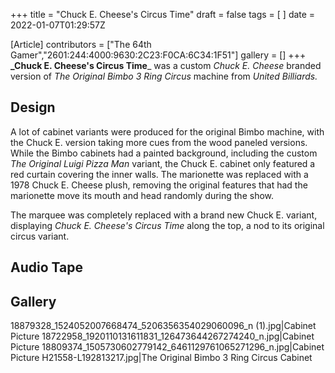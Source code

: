 +++
title = "Chuck E. Cheese's Circus Time"
draft = false
tags = [ ]
date = 2022-01-07T01:29:57Z

[Article]
contributors = ["The 64th Gamer","2601:244:4000:9630:2C23:F0CA:6C34:1F51"]
gallery = []
+++
**_Chuck E. Cheese's Circus Time**_ was a custom _Chuck E. Cheese_ branded version of _The Original Bimbo 3 Ring Circus_ machine from _United Billiards._

## Design ##
A lot of cabinet variants were produced for the original Bimbo machine, with the Chuck E. version taking more cues from the wood paneled versions. While the Bimbo cabinets had a painted background, including the custom _The Original Luigi Pizza Man_ variant, the Chuck E. cabinet only featured a red curtain covering the inner walls. The marionette was replaced with a 1978 Chuck E. Cheese plush, removing the original features that had the marionette move its mouth and head randomly during the show.

The marquee was completely replaced with a brand new Chuck E. variant, displaying _Chuck E. Cheese's Circus Time_ along the top, a nod to its original circus variant.

## Audio Tape ##

## Gallery ##
<gallery>
18879328_1524052007668474_5206356354029060096_n (1).jpg|Cabinet Picture
18722958_1920110131611831_126473644267274240_n.jpg|Cabinet Picture
18809374_1505730602779142_6461129761065271296_n.jpg|Cabinet Picture
H21558-L192813217.jpg|The Original Bimbo 3 Ring Circus Cabinet
</gallery>
